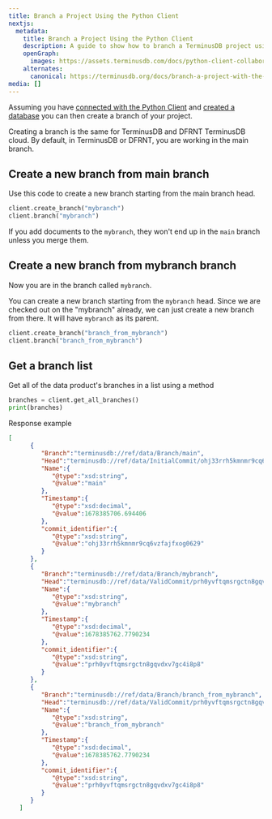 ```yaml
---
title: Branch a Project Using the Python Client
nextjs:
  metadata:
    title: Branch a Project Using the Python Client
    description: A guide to show how to branch a TerminusDB project using the Python Client.
    openGraph:
      images: https://assets.terminusdb.com/docs/python-client-collaboration-branch.png
    alternates:
      canonical: https://terminusdb.org/docs/branch-a-project-with-the-python-client/
media: []
---
```


Assuming you have [connected with the Python Client](/docs/connect-with-python-client/) and [created a database](/docs/create-database-with-python-client/) you can then create a branch of your project.

Creating a branch is the same for TerminusDB and DFRNT TerminusDB cloud. By default, in TerminusDB or DFRNT, you are working in the main branch.

## Create a new branch from main branch

Use this code to create a new branch starting from the main branch head.

```python
client.create_branch("mybranch")
client.branch("mybranch")
```

If you add documents to the `mybranch`, they won't end up in the `main` branch unless you merge them.

## Create a new branch from mybranch branch

Now you are in the branch called `mybranch`.

You can create a new branch starting from the `mybranch` head. Since we are checked out on the "mybranch" already, we can just create a new branch from there. It will have `mybranch` as its parent.

```python
client.create_branch("branch_from_mybranch")
client.branch("branch_from_mybranch")
```

## Get a branch list

Get all of the data product's branches in a list using a method

```python
branches = client.get_all_branches()
print(branches)
```

Response example

```json
[
      {
         "Branch":"terminusdb://ref/data/Branch/main",
         "Head":"terminusdb://ref/data/InitialCommit/ohj33rrh5kmnmr9cq6vzfajfxog0629",
         "Name":{
            "@type":"xsd:string",
            "@value":"main"
         },
         "Timestamp":{
            "@type":"xsd:decimal",
            "@value":1678385706.694406
         },
         "commit_identifier":{
            "@type":"xsd:string",
            "@value":"ohj33rrh5kmnmr9cq6vzfajfxog0629"
         }
      },
      {
         "Branch":"terminusdb://ref/data/Branch/mybranch",
         "Head":"terminusdb://ref/data/ValidCommit/prh0yvftqmsrgctn8gqvdxv7gc4i8p8",
         "Name":{
            "@type":"xsd:string",
            "@value":"mybranch"
         },
         "Timestamp":{
            "@type":"xsd:decimal",
            "@value":1678385762.7790234
         },
         "commit_identifier":{
            "@type":"xsd:string",
            "@value":"prh0yvftqmsrgctn8gqvdxv7gc4i8p8"
         }
      },
      {
         "Branch":"terminusdb://ref/data/Branch/branch_from_mybranch",
         "Head":"terminusdb://ref/data/ValidCommit/prh0yvftqmsrgctn8gqvdxv7gc4i8p8",
         "Name":{
            "@type":"xsd:string",
            "@value":"branch_from_mybranch"
         },
         "Timestamp":{
            "@type":"xsd:decimal",
            "@value":1678385762.7790234
         },
         "commit_identifier":{
            "@type":"xsd:string",
            "@value":"prh0yvftqmsrgctn8gqvdxv7gc4i8p8"
         }
      }
   ]
```